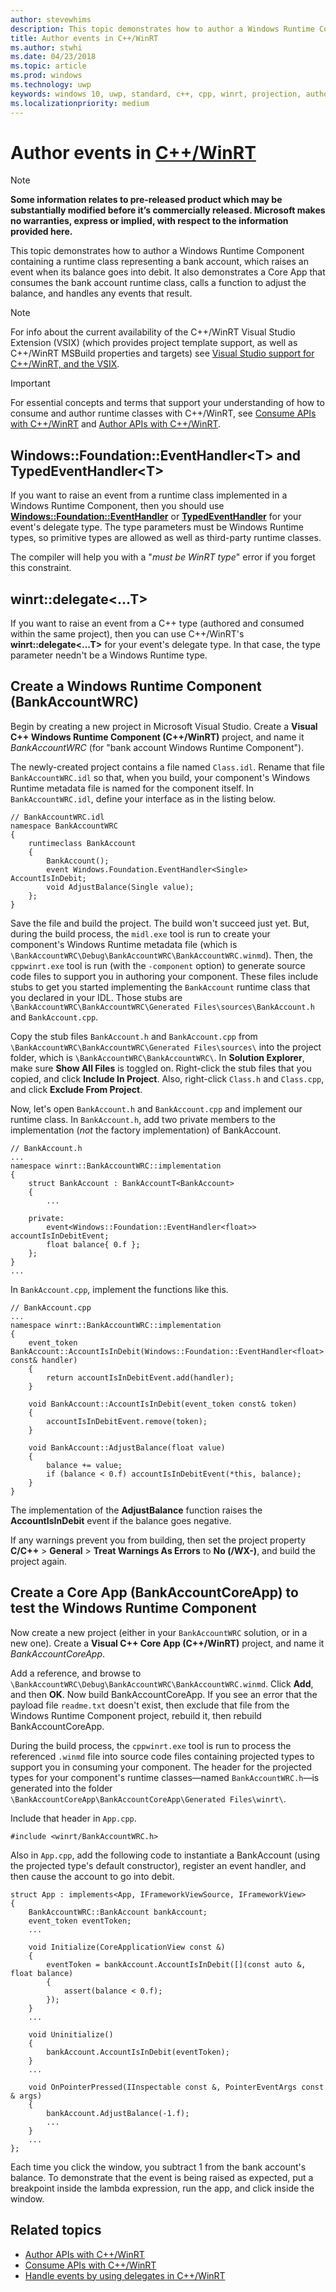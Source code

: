 ```yaml
---
author: stevewhims
description: This topic demonstrates how to author a Windows Runtime Component containing a runtime class that raises events. It also demonstrates an app that consumes the component and handles the events.
title: Author events in C++/WinRT
ms.author: stwhi
ms.date: 04/23/2018
ms.topic: article
ms.prod: windows
ms.technology: uwp
keywords: windows 10, uwp, standard, c++, cpp, winrt, projection, author, event
ms.localizationpriority: medium
---
```


# Author events in [C++/WinRT](/windows/uwp/cpp-and-winrt-apis/intro-to-using-cpp-with-winrt.md)
> [!NOTE]
> **Some information relates to pre-released product which may be substantially modified before it’s commercially released. Microsoft makes no warranties, express or implied, with respect to the information provided here.**

This topic demonstrates how to author a Windows Runtime Component containing a runtime class representing a bank account, which raises an event when its balance goes into debit. It also demonstrates a Core App that consumes the bank account runtime class, calls a function to adjust the balance, and handles any events that result.

> [!NOTE]
> For info about the current availability of the C++/WinRT Visual Studio Extension (VSIX) (which provides project template support, as well as C++/WinRT MSBuild properties and targets) see [Visual Studio support for C++/WinRT, and the VSIX](intro-to-using-cpp-with-winrt.md#visual-studio-support-for-cwinrt-and-the-vsix).

> [!IMPORTANT]
> For essential concepts and terms that support your understanding of how to consume and author runtime classes with C++/WinRT, see [Consume APIs with C++/WinRT](consume-apis.md) and [Author APIs with C++/WinRT](author-apis.md).

## Windows::Foundation::EventHandler&lt;T&gt; and TypedEventHandler&lt;T&gt;
If you want to raise an event from a runtime class implemented in a Windows Runtime Component, then you should use [**Windows::Foundation::EventHandler**](/uwp/api/windows.foundation.eventhandler) or [**TypedEventHandler**](/uwp/api/windows.foundation.eventhandler) for your event's delegate type. The type parameters must be Windows Runtime types, so primitive types are allowed as well as third-party runtime classes.

The compiler will help you with a "*must be WinRT type*" error if you forget this constraint.

## winrt::delegate&lt;...T&gt;
If you want to raise an event from a C++ type (authored and consumed within the same project), then you can use C++/WinRT's **winrt::delegate&lt;...T&gt;** for your event's delegate type. In that case, the type parameter needn't be a Windows Runtime type.

## Create a Windows Runtime Component (BankAccountWRC)
Begin by creating a new project in Microsoft Visual Studio. Create a **Visual C++ Windows Runtime Component (C++/WinRT)** project, and name it *BankAccountWRC* (for "bank account Windows Runtime Component").

The newly-created project contains a file named `Class.idl`. Rename that file `BankAccountWRC.idl` so that, when you build, your component's Windows Runtime metadata file is named for the component itself. In `BankAccountWRC.idl`, define your interface as in the listing below.

```idl
// BankAccountWRC.idl
namespace BankAccountWRC
{
	runtimeclass BankAccount
	{
		BankAccount();
		event Windows.Foundation.EventHandler<Single> AccountIsInDebit;
		void AdjustBalance(Single value);
	};
}
```

Save the file and build the project. The build won't succeed just yet. But, during the build process, the `midl.exe` tool is run to create your component's Windows Runtime metadata file (which is `\BankAccountWRC\Debug\BankAccountWRC\BankAccountWRC.winmd`). Then, the `cppwinrt.exe` tool is run (with the `-component` option) to generate source code files to support you in authoring your component. These files include stubs to get you started implementing the `BankAccount` runtime class that you declared in your IDL. Those stubs are `\BankAccountWRC\BankAccountWRC\Generated Files\sources\BankAccount.h` and `BankAccount.cpp`.

Copy the stub files `BankAccount.h` and `BankAccount.cpp` from `\BankAccountWRC\BankAccountWRC\Generated Files\sources\` into the project folder, which is `\BankAccountWRC\BankAccountWRC\`. In **Solution Explorer**, make sure **Show All Files** is toggled on. Right-click the stub files that you copied, and click **Include In Project**. Also, right-click `Class.h` and `Class.cpp`, and click **Exclude From Project**.

Now, let's open `BankAccount.h` and `BankAccount.cpp` and implement our runtime class. In `BankAccount.h`, add two private members to the implementation (*not* the factory implementation) of BankAccount.

```cppwinrt
// BankAccount.h
...
namespace winrt::BankAccountWRC::implementation
{
    struct BankAccount : BankAccountT<BankAccount>
    {
        ...

	private:
		event<Windows::Foundation::EventHandler<float>> accountIsInDebitEvent;
		float balance{ 0.f };
	};
}
...
```

In `BankAccount.cpp`, implement the functions like this.

```cppwinrt
// BankAccount.cpp
...
namespace winrt::BankAccountWRC::implementation
{
	event_token BankAccount::AccountIsInDebit(Windows::Foundation::EventHandler<float> const& handler)
	{
		return accountIsInDebitEvent.add(handler);
	}

	void BankAccount::AccountIsInDebit(event_token const& token)
	{
		accountIsInDebitEvent.remove(token);
	}

	void BankAccount::AdjustBalance(float value)
	{
		balance += value;
		if (balance < 0.f) accountIsInDebitEvent(*this, balance);
	}
}
```

The implementation of the **AdjustBalance** function raises the **AccountIsInDebit** event if the balance goes negative.

If any warnings prevent you from building, then set the project property **C/C++** > **General** > **Treat Warnings As Errors** to **No (/WX-)**, and build the project again.

## Create a Core App (BankAccountCoreApp) to test the Windows Runtime Component
Now create a new project (either in your `BankAccountWRC` solution, or in a new one). Create a **Visual C++ Core App (C++/WinRT)** project, and name it *BankAccountCoreApp*.

Add a reference, and browse to `\BankAccountWRC\Debug\BankAccountWRC\BankAccountWRC.winmd`. Click **Add**, and then **OK**. Now build BankAccountCoreApp. If you see an error that the payload file `readme.txt` doesn't exist, then exclude that file from the Windows Runtime Component project, rebuild it, then rebuild BankAccountCoreApp.

During the build process, the `cppwinrt.exe` tool is run to process the referenced `.winmd` file into source code files containing projected types to support you in consuming your component. The header for the projected types for your component's runtime classes&mdash;named `BankAccountWRC.h`&mdash;is generated into the folder `\BankAccountCoreApp\BankAccountCoreApp\Generated Files\winrt\`.

Include that header in `App.cpp`.

```cppwinrt
#include <winrt/BankAccountWRC.h>
```

Also in `App.cpp`, add the following code to instantiate a BankAccount (using the projected type's default constructor), register an event handler, and then cause the account to go into debit.

```cppwinrt
struct App : implements<App, IFrameworkViewSource, IFrameworkView>
{
	BankAccountWRC::BankAccount bankAccount;
	event_token eventToken;
	...
	
	void Initialize(CoreApplicationView const &)
	{
		eventToken = bankAccount.AccountIsInDebit([](const auto &, float balance)
		{
			assert(balance < 0.f);
		});
	}
	...

	void Uninitialize()
	{
		bankAccount.AccountIsInDebit(eventToken);
	}
	...

	void OnPointerPressed(IInspectable const &, PointerEventArgs const & args)
	{
		bankAccount.AdjustBalance(-1.f);
		...
	}
	...
};
```

Each time you click the window, you subtract 1 from the bank account's balance. To demonstrate that the event is being raised as expected, put a breakpoint inside the lambda expression, run the app, and click inside the window.

## Related topics
* [Author APIs with C++/WinRT](author-apis.md)
* [Consume APIs with C++/WinRT](consume-apis.md)
* [Handle events by using delegates in C++/WinRT](handle-events.md)
